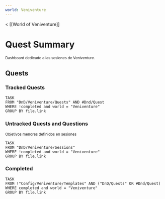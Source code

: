 ```yaml
---
world: Veniventure
---
```


< [[World of Veniventure]]
# Quest Summary
<small>Dashboard dedicado a las sesiones de Veniventure.</small>

## Quests
### Tracked Quests

```dataview
TASK
FROM "DnD/Veniventure/Quests" AND #Dnd/Quest
WHERE !completed and world = "Veniventure"
GROUP BY file.link
```

### Untracked Quests and Questions
<small>Objetivos menores definidos en sesiones</small>

```dataview
TASK
FROM "DnD/Veniventure/Sessions"
WHERE !completed and world = "Veniventure"
GROUP BY file.link
```

### Completed

```dataview
TASK
FROM !"Config/Veniventure/Templates" AND ("DnD/Quests" OR #Dnd/Quest)
WHERE completed and world = "Veniventure"
GROUP BY file.link
```
